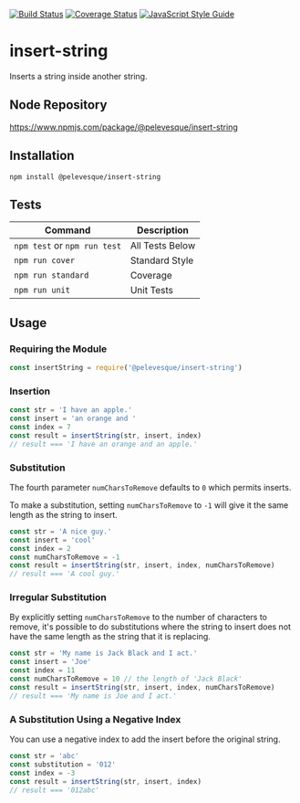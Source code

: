 [![Build Status](https://travis-ci.org/pelevesque/insert-string.svg?branch=master)](https://travis-ci.org/pelevesque/insert-string)
[![Coverage Status](https://coveralls.io/repos/github/pelevesque/insert-string/badge.svg?branch=master)](https://coveralls.io/github/pelevesque/insert-string?branch=master)
[![JavaScript Style Guide](https://img.shields.io/badge/code_style-standard-brightgreen.svg)](https://standardjs.com)

# insert-string

Inserts a string inside another string.

## Node Repository

https://www.npmjs.com/package/@pelevesque/insert-string

## Installation

`npm install @pelevesque/insert-string`

## Tests

Command                      | Description
---------------------------- | ------------
`npm test` or `npm run test` | All Tests Below
`npm run cover`              | Standard Style
`npm run standard`           | Coverage
`npm run unit`               | Unit Tests

## Usage

### Requiring the Module

```js
const insertString = require('@pelevesque/insert-string')
```
### Insertion

```js
const str = 'I have an apple.'
const insert = 'an orange and '
const index = 7
const result = insertString(str, insert, index)
// result === 'I have an orange and an apple.'
```

### Substitution

The fourth parameter `numCharsToRemove` defaults to `0` which permits inserts.

To make a substitution, setting `numCharsToRemove` to `-1` will give it the same
length as the string to insert.

```js
const str = 'A nice guy.'
const insert = 'cool'
const index = 2
const numCharsToRemove = -1
const result = insertString(str, insert, index, numCharsToRemove)
// result === 'A cool guy.'
```

### Irregular Substitution

By explicitly setting `numCharsToRemove` to the number of characters to
remove, it's possible to do substitutions where the string to insert does not
have the same length as the string that it is replacing.

```js
const str = 'My name is Jack Black and I act.'
const insert = 'Joe'
const index = 11
const numCharsToRemove = 10 // the length of 'Jack Black'
const result = insertString(str, insert, index, numCharsToRemove)
// result === 'My name is Joe and I act.'
```

### A Substitution Using a Negative Index

You can use a negative index to add the insert before the original string.

```js
const str = 'abc'
const substitution = '012'
const index = -3
const result = insertString(str, insert, index)
// result === '012abc'
```
